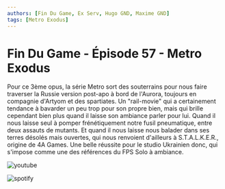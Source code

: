 ```yaml
---
authors: [Fin Du Game, Ex Serv, Hugo GND, Maxime GND]
tags: [Metro Exodus]
---
```


# Fin Du Game - Épisode 57 - Metro Exodus

Pour ce 3ème opus, la série Metro sort des souterrains pour nous faire traverser la Russie version post-apo à bord de l'Aurora, toujours en compagnie d'Artyom et des spartiates. Un "rail-movie" qui a certainement tendance à bavarder un peu trop pour son propre bien, mais qui brille cependant bien plus quand il laisse son ambiance parler pour lui. Quand il nous laisse seul à pomper frénétiquement notre fusil pneumatique, entre deux assauts de mutants. Et quand il nous laisse nous balader dans ses terres désolés mais ouvertes, qui nous renvoient d'ailleurs à S.T.A.L.K.E.R., origine de 4A Games. Une belle réussite pour le studio Ukrainien donc, qui s'impose comme une des références du FPS Solo à ambiance.

![youtube](https://www.youtube.com/watch?v=ZGDkF9jptmg)

![spotify](https://open.spotify.com/episode/2EfeTxGgF8M17Fur3icP5V?si=c8e3af6dd38844ca)
